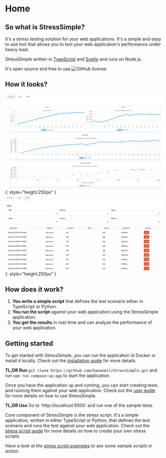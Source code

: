 # Home
## So what is StressSimple?
It's a stress testing solution for your web applications. It's a simple and easy to use tool that allows you to test your web application's performance under heavy load. 

StressSimple written in [TypeScript](http://typescriptlang.org/) and [Svelte](https://svelte.dev/) and runs on Node.js. 

It's open source and free to use.![GitHub license](https://img.shields.io/github/license/StressSimple/StressSimple)
## How it looks?

![Test Overview](images/ScreenshotOverview.png){: style="height:250px" }![Test Results](images/ScreenshotAudit.png){: style="height:250px" }

## How does it work?
1. **You write a simple script** that defines the test scenario either in TypeScript or Python.
2. **You run the script** against your web application using the StressSimple application.
3. **You get the results** in real-time and can analyze the performance of your web application.
## Getting started
To get started with StressSimple, you can run the application id Docker or install it locally. Check out the [installation guide](installation.md) for more details.

**TL;DR Run** `git clone https://github.com/hananmil/StressSimple.git` and run `npm run compose:up:app` to start the application.

Once you have the application up and running, you can start creating tests and running them against your web application. Check out the [user guide](user-guide.md) for more details on how to use StressSimple.

**TL;DR Use** Go to 'http://localhost:5000' and run one of the sample tests.

Core component of StressSimple is the stress script. It's a simple application, written in either TypeScript or Python, that defines the test scenario and runs the test against your web application. Check out the [stress script guide](stress-script-guide.md) for more details on how to create your own stress scripts.

*Have a look at the [stress script examples](https://github.com/hananmil/StressSimple/tree/master/backend/templates/bootstrap) to see some sample scripts in action.*


